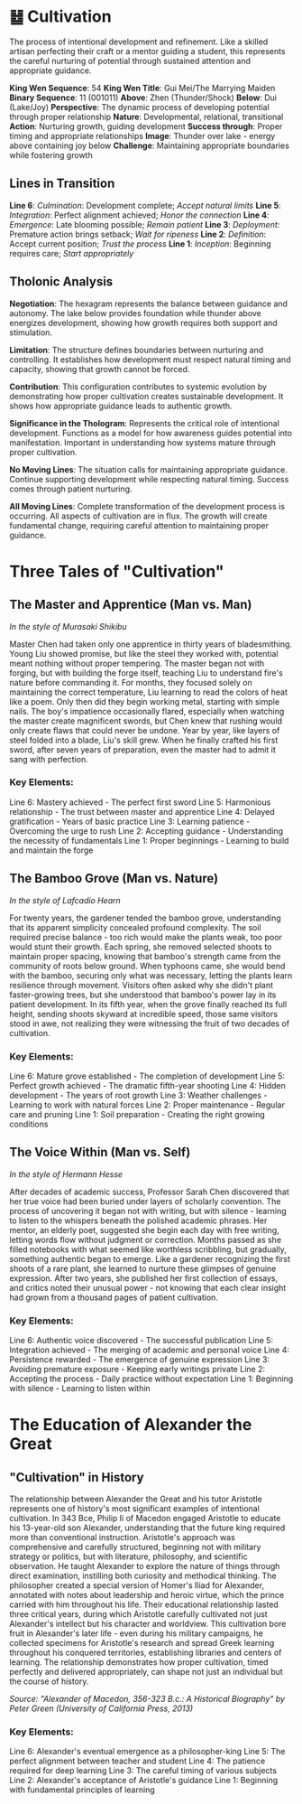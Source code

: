 # ䷵ Cultivation

The process of intentional development and refinement. Like a skilled artisan perfecting their craft or a mentor guiding a student, this represents the careful nurturing of potential through sustained attention and appropriate guidance.


**King Wen Sequence**: 54
**King Wen Title**: Gui Mei/The Marrying Maiden
**Binary Sequence**: 11 (001011)
**Above**: Zhen (Thunder/Shock)
**Below**: Dui (Lake/Joy)
**Perspective**: The dynamic process of developing potential through proper relationship
**Nature**: Developmental, relational, transitional
**Action**: Nurturing growth, guiding development
**Success through**: Proper timing and appropriate relationships
**Image**: Thunder over lake - energy above containing joy below
**Challenge**: Maintaining appropriate boundaries while fostering growth

## Lines in Transition
**Line 6**: *Culmination*: Development complete; *Accept natural limits*
**Line 5**: *Integration*: Perfect alignment achieved; *Honor the connection*
**Line 4**: *Emergence*: Late blooming possible; *Remain patient*
**Line 3**: *Deployment*: Premature action brings setback; *Wait for ripeness*
**Line 2**: *Definition*: Accept current position; *Trust the process*
**Line 1**: *Inception*: Beginning requires care; *Start appropriately*

## Tholonic Analysis
**Negotiation**: The hexagram represents the balance between guidance and autonomy. The lake below provides foundation while thunder above energizes development, showing how growth requires both support and stimulation.

**Limitation**: The structure defines boundaries between nurturing and controlling. It establishes how development must respect natural timing and capacity, showing that growth cannot be forced.

**Contribution**: This configuration contributes to systemic evolution by demonstrating how proper cultivation creates sustainable development. It shows how appropriate guidance leads to authentic growth.

**Significance in the Thologram**: Represents the critical role of intentional development. Functions as a model for how awareness guides potential into manifestation. Important in understanding how systems mature through proper cultivation.

**No Moving Lines**: The situation calls for maintaining appropriate guidance. Continue supporting development while respecting natural timing. Success comes through patient nurturing.

**All Moving Lines**: Complete transformation of the development process is occurring. All aspects of cultivation are in flux. The growth will create fundamental change, requiring careful attention to maintaining proper guidance.
# Three Tales of "Cultivation"

## The Master and Apprentice (Man vs. Man)
*In the style of Murasaki Shikibu*

Master Chen had taken only one apprentice in thirty years of bladesmithing. Young Liu showed promise, but like the steel they worked with, potential meant nothing without proper tempering. The master began not with forging, but with building the forge itself, teaching Liu to understand fire's nature before commanding it. For months, they focused solely on maintaining the correct temperature, Liu learning to read the colors of heat like a poem. Only then did they begin working metal, starting with simple nails. The boy's impatience occasionally flared, especially when watching the master create magnificent swords, but Chen knew that rushing would only create flaws that could never be undone. Year by year, like layers of steel folded into a blade, Liu's skill grew. When he finally crafted his first sword, after seven years of preparation, even the master had to admit it sang with perfection.

### Key Elements:

Line 6: Mastery achieved - The perfect first sword
Line 5: Harmonious relationship - The trust between master and apprentice
Line 4: Delayed gratification - Years of basic practice
Line 3: Learning patience - Overcoming the urge to rush
Line 2: Accepting guidance - Understanding the necessity of fundamentals
Line 1: Proper beginnings - Learning to build and maintain the forge

## The Bamboo Grove (Man vs. Nature)
*In the style of Lafcadio Hearn*

For twenty years, the gardener tended the bamboo grove, understanding that its apparent simplicity concealed profound complexity. The soil required precise balance - too rich would make the plants weak, too poor would stunt their growth. Each spring, she removed selected shoots to maintain proper spacing, knowing that bamboo's strength came from the community of roots below ground. When typhoons came, she would bend with the bamboo, securing only what was necessary, letting the plants learn resilience through movement. Visitors often asked why she didn't plant faster-growing trees, but she understood that bamboo's power lay in its patient development. In its fifth year, when the grove finally reached its full height, sending shoots skyward at incredible speed, those same visitors stood in awe, not realizing they were witnessing the fruit of two decades of cultivation.

### Key Elements:

Line 6: Mature grove established - The completion of development
Line 5: Perfect growth achieved - The dramatic fifth-year shooting
Line 4: Hidden development - The years of root growth
Line 3: Weather challenges - Learning to work with natural forces
Line 2: Proper maintenance - Regular care and pruning
Line 1: Soil preparation - Creating the right growing conditions

## The Voice Within (Man vs. Self)
*In the style of Hermann Hesse*

After decades of academic success, Professor Sarah Chen discovered that her true voice had been buried under layers of scholarly convention. The process of uncovering it began not with writing, but with silence - learning to listen to the whispers beneath the polished academic phrases. Her mentor, an elderly poet, suggested she begin each day with free writing, letting words flow without judgment or correction. Months passed as she filled notebooks with what seemed like worthless scribbling, but gradually, something authentic began to emerge. Like a gardener recognizing the first shoots of a rare plant, she learned to nurture these glimpses of genuine expression. After two years, she published her first collection of essays, and critics noted their unusual power - not knowing that each clear insight had grown from a thousand pages of patient cultivation.

### Key Elements:

Line 6: Authentic voice discovered - The successful publication
Line 5: Integration achieved - The merging of academic and personal voice
Line 4: Persistence rewarded - The emergence of genuine expression
Line 3: Avoiding premature exposure - Keeping early writings private
Line 2: Accepting the process - Daily practice without expectation
Line 1: Beginning with silence - Learning to listen within
# The Education of Alexander the Great

## "Cultivation" in History

The relationship between Alexander the Great and his tutor Aristotle represents one of history's most significant examples of intentional cultivation. In 343 Bce, Philip Ii of Macedon engaged Aristotle to educate his 13-year-old son Alexander, understanding that the future king required more than conventional instruction. Aristotle's approach was comprehensive and carefully structured, beginning not with military strategy or politics, but with literature, philosophy, and scientific observation. He taught Alexander to explore the nature of things through direct examination, instilling both curiosity and methodical thinking. The philosopher created a special version of Homer's Iliad for Alexander, annotated with notes about leadership and heroic virtue, which the prince carried with him throughout his life. Their educational relationship lasted three critical years, during which Aristotle carefully cultivated not just Alexander's intellect but his character and worldview. This cultivation bore fruit in Alexander's later life - even during his military campaigns, he collected specimens for Aristotle's research and spread Greek learning throughout his conquered territories, establishing libraries and centers of learning. The relationship demonstrates how proper cultivation, timed perfectly and delivered appropriately, can shape not just an individual but the course of history.

*Source: "Alexander of Macedon, 356-323 B.c.: A Historical Biography" by Peter Green (University of California Press, 2013)*

### Key Elements:
Line 6: Alexander's eventual emergence as a philosopher-king
Line 5: The perfect alignment between teacher and student
Line 4: The patience required for deep learning
Line 3: The careful timing of various subjects
Line 2: Alexander's acceptance of Aristotle's guidance
Line 1: Beginning with fundamental principles of learning